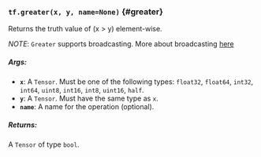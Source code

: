 ### `tf.greater(x, y, name=None)` {#greater}

Returns the truth value of (x > y) element-wise.

*NOTE*: `Greater` supports broadcasting. More about broadcasting
[here](http://docs.scipy.org/doc/numpy/user/basics.broadcasting.html)

##### Args:


*  <b>`x`</b>: A `Tensor`. Must be one of the following types: `float32`, `float64`, `int32`, `int64`, `uint8`, `int16`, `int8`, `uint16`, `half`.
*  <b>`y`</b>: A `Tensor`. Must have the same type as `x`.
*  <b>`name`</b>: A name for the operation (optional).

##### Returns:

  A `Tensor` of type `bool`.

